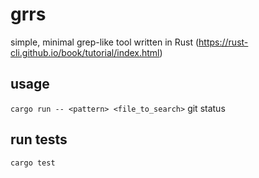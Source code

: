# grrs

simple, minimal grep-like tool written in Rust (https://rust-cli.github.io/book/tutorial/index.html)

## usage

`cargo run -- <pattern> <file_to_search>`
git status
## run tests

`cargo test`
